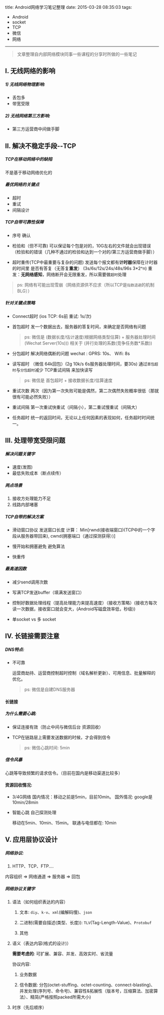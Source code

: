 title: Android网络学习笔记整理
date: 2015-03-28 08:35:03
tags:
- Android
- socket
- TCP
- 微信
- 网络

---

> 文章整理自内部网络模块同事一些课程的分享时所做的一些笔记

## I. 无线网络的影响

##### 1) 无线网络物理影响:

- 丢包多
- 带宽受限

##### 2) 无线网络第三方影响:

- 第三方运营商中间做手脚

## II. 解决不稳定手段--TCP

##### TCP在移动网络中的缺陷
不是基于移动网络优化的

##### 最优网络的关键点

- 超时
- 重试
- 间隔设计

##### TCP自带可靠性保障

- 序号 确认
 
- 检验和（但不可靠)
	可以保证每个包是对的，10G左右的文件就会出现错误（检验和的错误（几种不通过的检验和达到一个对的/第三方运营商做手脚））

- 超时重传(TCP中最重要与复杂的问题)
	发送每个报文都有**计时器**保障在计时器的时间里 是否有答复（无答复**重发**） (3s/6s/12s/24s/48s/96s  3*2^n)
	重发：**无网络感知**，网络断开会无限重发，所以需要做`超时`处理


> ps: 网络有可能出现雪崩（网络资源供不应求（所以TCP是`指数退避`的机制BLG））
<!--more-->


##### 针对关键点策略

- Connect超时
	(ios TCP: 6s前 重试: 1s/次)
	
- 首包超时
	发一个数据出去，服务器的答复时间，来确定是否网络有问题

    > ps: 微信是 (数据长度/估计速度(根据网络类型估算) + 服务器处理时间(Wechat Server(10s))) 相关于 (并行处理的系数(竞争任务数*系数))
	
- 分包超时
	解决网络偶断的问题
	wechat : GPRS: 10s、 Wifi: 8s
	
- 读写超时
	（微信 64k回包）(2g 10k/s 6s服务器处理时间，要30s) 
	通过`首包超时`与`分包超时`减少 TCP重试间隔 来加快读写

     > ps: 微信是 首包超时 + 接收数据长度/估算速度

- 重试次数
	两次（因为第一次失败可能是偶然，第二次偶然失败概率很低（那就很有可能必然失败））
	
- 重试间隔
	第一次重试快重试（间隔小），第二重试慢重试（间隔大）

- 任务超时
	统一的返回时间，无论以上任何因素的表现如何，任务超时时间统一。

## III. 处理带宽受限问题

##### 解决问题关键字
- 速度(发图)
- 最低失败成本（断点续传）

##### 两点场景

1. 接收方处理能力不足
2. 线路内部堵塞

##### TCP自带的解决方案
- 滑动窗口协议
	发送窗口长度 计算： Min[rwnd(接收端窗口)(TCP中的一个字段从服务器带回来), cwnd(拥塞端口（通过探测获得）)]
	
- 慢开始和拥塞避免
	 避免算法
	 
- 快重传

##### 最高速因数

- 减少send调用次数
 
- 写满TCP发送buffer（填满发送窗口）
 
- 控制好数据处理线程（提高处理能力来提高速度）（接收方策略）(接收方每次读一次数据，接收窗口就会变大，(Android写磁盘效率低，秒级))
 
- 单socket vs 多 socket


## IV. 长链接需要注意

##### DNS特点:

- 不可靠

	运营商劫持、运营商控制超时控制（域名解析更新）、可用信息、批量解释的优化。

    > ps: 微信是自建DNS服务器
	

#### 长链接

##### 为什么需要心跳:
- 保证连接有效（防止中间与微信后台 资源回收）

- TCP在链路层上需要发送数据的时候，才会得到信令
 
    > ps: 微信心跳时间: 5min


##### 信令风暴
心跳等导致频繁的请求信令。（目前在国内是移动渠道比较多）

#### 资源回收情况:
- 3/4G网络
	国内情况：移动之前是5min，目前10min。
	国外情况: google是10min/28min

- 智能心跳
	自己探测处理
	
	移动在5min、10min、15min。
	联通与电信都在: 10min

## V. 应用层协议设计

##### 网络协议:
1. HTTP、TCP、FTP....

内容组织 => 网络通道 => 服务器 => 回包

##### 网络协议关键字
1. 语法（如何组织表达的内容）

	1) 文本:
	`diy`、`k-v`、`xml`(编解码慢)、`json`
	
	2) 二进制(需要自描述(类型、长度)):
	`TLV`(Tag-Length-Value)、`Protobuf`
	
	
	3) 其他
	
	
2. 语义（表达内容(格式的设计)）

	**需要考虑的**: 可扩展、兼容、并发、高效实时、省流量
	
	协议内容:
	
	1) 业务数据
	
	2) 信令数据: 
	分包(octet-stuffing、octet-counting、connect-blasting)、并发处理(序列号、命令号)、兼容性&拓展性（版本号，压缩算法、加密算法）、精简(严格按照packed所需大小)

3. 时序（先后顺序）